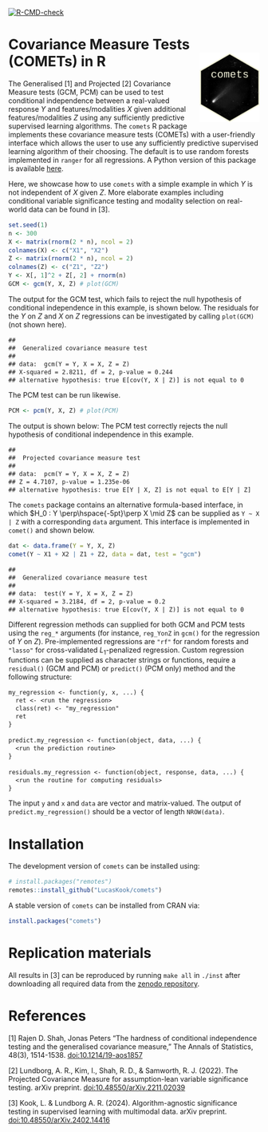 <!-- badges: start -->

[![R-CMD-check](https://github.com/LucasKook/comets/actions/workflows/R-CMD-check.yaml/badge.svg)](https://github.com/LucasKook/comets/actions/workflows/R-CMD-check.yaml)
<!-- badges: end -->

# Covariance Measure Tests (COMETs) in R <img src='inst/comets-pkg.png' align="right" height="138.5" />

The Generalised \[1\] and Projected \[2\] Covariance Measure tests (GCM,
PCM) can be used to test conditional independence between a real-valued
response *Y* and features/modalities *X* given additional
features/modalities *Z* using any sufficiently predictive supervised
learning algorithms. The `comets` R package implements these covariance
measure tests (COMETs) with a user-friendly interface which allows the
user to use any sufficiently predictive supervised learning algorithm of
their choosing. The default is to use random forests implemented in
`ranger` for all regressions. A Python version of this package is
available [here](https://github.com/shimenghuang/pycomets).

Here, we showcase how to use `comets` with a simple example in which *Y*
is not independent of *X* given *Z*. More elaborate examples including
conditional variable significance testing and modality selection on
real-world data can be found in \[3\].

``` r
set.seed(1)
n <- 300
X <- matrix(rnorm(2 * n), ncol = 2)
colnames(X) <- c("X1", "X2")
Z <- matrix(rnorm(2 * n), ncol = 2)
colnames(Z) <- c("Z1", "Z2")
Y <- X[, 1]^2 + Z[, 2] + rnorm(n)
GCM <- gcm(Y, X, Z) # plot(GCM)
```

The output for the GCM test, which fails to reject the null hypothesis
of conditional independence in this example, is shown below. The
residuals for the *Y* on *Z* and *X* on *Z* regressions can be
investigated by calling `plot(GCM)` (not shown here).

    ## 
    ##  Generalized covariance measure test
    ## 
    ## data:  gcm(Y = Y, X = X, Z = Z)
    ## X-squared = 2.8211, df = 2, p-value = 0.244
    ## alternative hypothesis: true E[cov(Y, X | Z)] is not equal to 0

The PCM test can be run likewise.

``` r
PCM <- pcm(Y, X, Z) # plot(PCM)
```

The output is shown below: The PCM test correctly rejects the null
hypothesis of conditional independence in this example.

    ## 
    ##  Projected covariance measure test
    ## 
    ## data:  pcm(Y = Y, X = X, Z = Z)
    ## Z = 4.7107, p-value = 1.235e-06
    ## alternative hypothesis: true E[Y | X, Z] is not equal to E[Y | Z]

The `comets` package contains an alternative formula-based interface, in
which $H_0 : Y \perp\hspace{-5pt}\perp X \mid Z$ can be supplied as
`Y ~ X | Z` with a corresponding `data` argument. This interface is
implemented in `comet()` and shown below.

``` r
dat <- data.frame(Y = Y, X, Z)
comet(Y ~ X1 + X2 | Z1 + Z2, data = dat, test = "gcm")
```

    ## 
    ##  Generalized covariance measure test
    ## 
    ## data:  test(Y = Y, X = X, Z = Z)
    ## X-squared = 3.2184, df = 2, p-value = 0.2
    ## alternative hypothesis: true E[cov(Y, X | Z)] is not equal to 0

Different regression methods can supplied for both GCM and PCM tests
using the `reg_*` arguments (for instance, `reg_YonZ` in `gcm()` for the
regression of *Y* on *Z*). Pre-implemented regressions are `"rf"` for
random forests and `"lasso"` for cross-validated
*L*<sub>1</sub>-penalized regression. Custom regression functions can be
supplied as character strings or functions, require a `residual()` (GCM
and PCM) or `predict()` (PCM only) method and the following structure:

    my_regression <- function(y, x, ...) {
      ret <- <run the regression>
      class(ret) <- "my_regression"
      ret
    }

    predict.my_regression <- function(object, data, ...) {
      <run the prediction routine>
    }

    residuals.my_regression <- function(object, response, data, ...) {
      <run the routine for computing residuals>
    }

The input `y` and `x` and `data` are vector and matrix-valued. The
output of `predict.my_regression()` should be a vector of length
`NROW(data)`.

# Installation

The development version of `comets` can be installed using:

``` r
# install.packages("remotes")
remotes::install_github("LucasKook/comets")
```

A stable version of `comets` can be installed from CRAN via:

``` r
install.packages("comets")
```

# Replication materials

All results in \[3\] can be reproduced by running `make all` in `./inst`
after downloading all required data from the [zenodo
repository](https://zenodo.org/doi/10.5281/zenodo.10689553).

# References

\[1\] Rajen D. Shah, Jonas Peters “The hardness of conditional
independence testing and the generalised covariance measure,” The Annals
of Statistics, 48(3), 1514-1538.
[doi:10.1214/19-aos1857](https://doi.org/10.1214/19-aos1857)

\[2\] Lundborg, A. R., Kim, I., Shah, R. D., & Samworth, R. J. (2022).
The Projected Covariance Measure for assumption-lean variable
significance testing. arXiv preprint.
[doi:10.48550/arXiv.2211.02039](https://doi.org/10.48550/arXiv.2211.02039)

\[3\] Kook, L. & Lundborg A. R. (2024). Algorithm-agnostic significance
testing in supervised learning with multimodal data. arXiv preprint.
[doi:10.48550/arXiv.2402.14416](https://doi.org/10.48550/arXiv.2402.14416)

